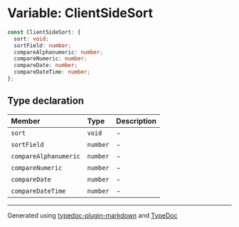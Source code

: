# Variable: ClientSideSort

```ts
const ClientSideSort: {
  sort: void;
  sortField: number;
  compareAlphanumeric: number;
  compareNumeric: number;
  compareDate: number;
  compareDateTime: number;
};
```

## Type declaration

| Member | Type | Description |
| :------ | :------ | :------ |
| `sort` | `void` | - |
| `sortField` | `number` | - |
| `compareAlphanumeric` | `number` | - |
| `compareNumeric` | `number` | - |
| `compareDate` | `number` | - |
| `compareDateTime` | `number` | - |

***

Generated using [typedoc-plugin-markdown](https://www.npmjs.com/package/typedoc-plugin-markdown) and [TypeDoc](https://typedoc.org/)
